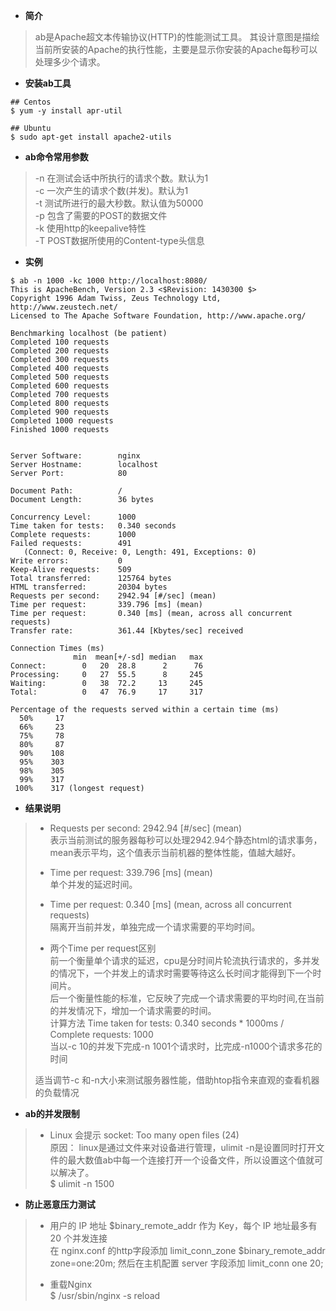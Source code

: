 * **简介**

> ab是Apache超文本传输协议(HTTP)的性能测试工具。
> 其设计意图是描绘当前所安装的Apache的执行性能，主要是显示你安装的Apache每秒可以处理多少个请求。

* **安装ab工具**
```
## Centos
$ yum -y install apr-util

## Ubuntu
$ sudo apt-get install apache2-utils
```

* **ab命令常用参数**

> -n  在测试会话中所执行的请求个数。默认为1  
> -c  一次产生的请求个数(并发)。默认为1  
> -t  测试所进行的最大秒数。默认值为50000  
> -p  包含了需要的POST的数据文件  
> -k  使用http的keepalive特性  
> -T  POST数据所使用的Content-type头信息  

* **实例**
```
$ ab -n 1000 -kc 1000 http://localhost:8080/
This is ApacheBench, Version 2.3 <$Revision: 1430300 $>
Copyright 1996 Adam Twiss, Zeus Technology Ltd, http://www.zeustech.net/
Licensed to The Apache Software Foundation, http://www.apache.org/

Benchmarking localhost (be patient)
Completed 100 requests
Completed 200 requests
Completed 300 requests
Completed 400 requests
Completed 500 requests
Completed 600 requests
Completed 700 requests
Completed 800 requests
Completed 900 requests
Completed 1000 requests
Finished 1000 requests


Server Software:        nginx
Server Hostname:        localhost
Server Port:            80

Document Path:          /
Document Length:        36 bytes

Concurrency Level:      1000
Time taken for tests:   0.340 seconds
Complete requests:      1000
Failed requests:        491
   (Connect: 0, Receive: 0, Length: 491, Exceptions: 0)
Write errors:           0
Keep-Alive requests:    509
Total transferred:      125764 bytes
HTML transferred:       20304 bytes
Requests per second:    2942.94 [#/sec] (mean)
Time per request:       339.796 [ms] (mean)
Time per request:       0.340 [ms] (mean, across all concurrent requests)
Transfer rate:          361.44 [Kbytes/sec] received

Connection Times (ms)
              min  mean[+/-sd] median   max
Connect:        0   20  28.8      2      76
Processing:     0   27  55.5      8     245
Waiting:        0   38  72.2     13     245
Total:          0   47  76.9     17     317

Percentage of the requests served within a certain time (ms)
  50%     17
  66%     23
  75%     78
  80%     87
  90%    108
  95%    303
  98%    305
  99%    317
 100%    317 (longest request)
```

* **结果说明**
> * Requests per second:    2942.94 [#/sec] (mean)  
> 表示当前测试的服务器每秒可以处理2942.94个静态html的请求事务，mean表示平均，这个值表示当前机器的整体性能，值越大越好。
>
> * Time per request:       339.796 [ms] (mean)  
> 单个并发的延迟时间。
>
> * Time per request:       0.340 [ms] (mean, across all concurrent requests)  
> 隔离开当前并发，单独完成一个请求需要的平均时间。
>
> * 两个Time per request区别  
> 前一个衡量单个请求的延迟，cpu是分时间片轮流执行请求的，多并发的情况下，一个并发上的请求时需要等待这么长时间才能得到下一个时间片。  
> 后一个衡量性能的标准，它反映了完成一个请求需要的平均时间,在当前的并发情况下，增加一个请求需要的时间。  
> 计算方法 Time taken for tests: 0.340 seconds * 1000ms / Complete requests: 1000  
> 当以-c 10的并发下完成-n 1001个请求时，比完成-n1000个请求多花的时间
>
> 适当调节-c 和-n大小来测试服务器性能，借助htop指令来直观的查看机器的负载情况

* **ab的并发限制**
> * Linux 会提示 socket: Too many open files (24)  
> 原因： linux是通过文件来对设备进行管理，ulimit -n是设置同时打开文件的最大数值ab中每一个连接打开一个设备文件，所以设置这个值就可以解决了。  
> $ ulimit -n 1500

* **防止恶意压力测试**
> * 用户的 IP 地址 \$binary_remote_addr 作为 Key，每个 IP 地址最多有 20 个并发连接  
> 在 nginx.conf 的http字段添加 limit_conn_zone \$binary_remote_addr zone=one:20m;
> 然后在主机配置 server 字段添加 limit_conn one 20;
>
> * 重载Nginx  
> $ /usr/sbin/nginx -s reload

